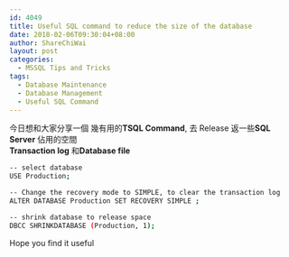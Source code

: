 ```yaml
---
id: 4049
title: Useful SQL command to reduce the size of the database
date: 2018-02-06T09:30:04+08:00
author: ShareChiWai
layout: post
categories:
  - MSSQL Tips and Tricks
tags:
  - Database Maintenance
  - Database Management
  - Useful SQL Command
---
```


今日想和大家分享一個 幾有用的**TSQL Command**, 去 Release 返一些**SQL Server** 佔用的空間  
**Transaction log** 和**Database file**

```bash
-- select database
USE Production;

-- Change the recovery mode to SIMPLE, to clear the transaction log
ALTER DATABASE Production SET RECOVERY SIMPLE ;

-- shrink database to release space
DBCC SHRINKDATABASE (Production, 1);
```

Hope you find it useful
